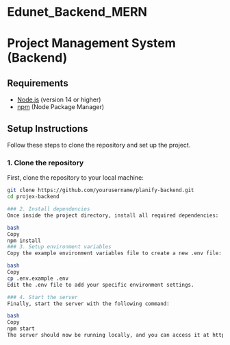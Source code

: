 # Edunet_Backend_MERN
# Project Management System (Backend)

## Requirements

- [Node.js](https://nodejs.org/) (version 14 or higher)
- [npm](https://npmjs.com/) (Node Package Manager)

## Setup Instructions

Follow these steps to clone the repository and set up the project.

### 1. Clone the repository

First, clone the repository to your local machine:

```bash
git clone https://github.com/yourusername/planify-backend.git
cd projex-backend

### 2. Install dependencies
Once inside the project directory, install all required dependencies:

bash
Copy
npm install
### 3. Setup environment variables
Copy the example environment variables file to create a new .env file:

bash
Copy
cp .env.example .env
Edit the .env file to add your specific environment settings.

### 4. Start the server
Finally, start the server with the following command:

bash
Copy
npm start
The server should now be running locally, and you can access it at http://localhost:3000.
